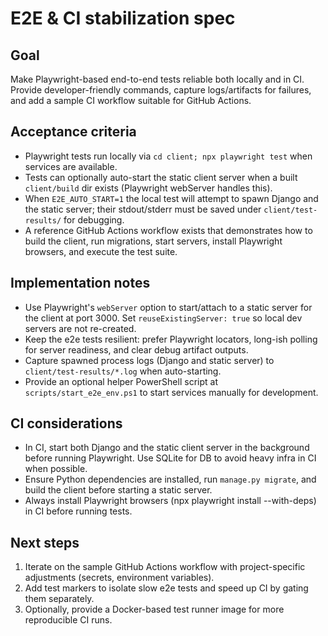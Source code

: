 E2E & CI stabilization spec
============================

Goal
----
Make Playwright-based end-to-end tests reliable both locally and in CI. Provide developer-friendly commands, capture logs/artifacts for failures, and add a sample CI workflow suitable for GitHub Actions.

Acceptance criteria
-------------------
- Playwright tests run locally via `cd client; npx playwright test` when services are available.
- Tests can optionally auto-start the static client server when a built `client/build` dir exists (Playwright webServer handles this).
- When `E2E_AUTO_START=1` the local test will attempt to spawn Django and the static server; their stdout/stderr must be saved under `client/test-results/` for debugging.
- A reference GitHub Actions workflow exists that demonstrates how to build the client, run migrations, start servers, install Playwright browsers, and execute the test suite.

Implementation notes
--------------------
- Use Playwright's `webServer` option to start/attach to a static server for the client at port 3000. Set `reuseExistingServer: true` so local dev servers are not re-created.
- Keep the e2e tests resilient: prefer Playwright locators, long-ish polling for server readiness, and clear debug artifact outputs.
- Capture spawned process logs (Django and static server) to `client/test-results/*.log` when auto-starting.
- Provide an optional helper PowerShell script at `scripts/start_e2e_env.ps1` to start services manually for development.

CI considerations
-----------------
- In CI, start both Django and the static client server in the background before running Playwright. Use SQLite for DB to avoid heavy infra in CI when possible.
- Ensure Python dependencies are installed, run `manage.py migrate`, and build the client before starting a static server.
- Always install Playwright browsers (npx playwright install --with-deps) in CI before running tests.

Next steps
----------
1. Iterate on the sample GitHub Actions workflow with project-specific adjustments (secrets, environment variables).  
2. Add test markers to isolate slow e2e tests and speed up CI by gating them separately.  
3. Optionally, provide a Docker-based test runner image for more reproducible CI runs.
